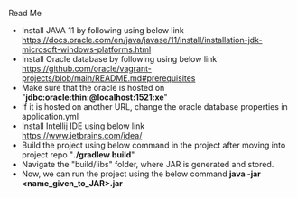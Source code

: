 Read Me

* Install JAVA 11 by following using below link
  https://docs.oracle.com/en/java/javase/11/install/installation-jdk-microsoft-windows-platforms.html
* Install Oracle database by following using below link
  https://github.com/oracle/vagrant-projects/blob/main/README.md#prerequisites
* Make sure that the oracle is hosted on "**jdbc:oracle:thin:@localhost:1521:xe**"
* If it is hosted on another URL, change the oracle database properties in application.yml
* Install Intellij IDE using below link  
  https://www.jetbrains.com/idea/
* Build the project using below command in the project after moving into project repo
  "**./gradlew build**"
* Navigate the "build/libs" folder, where JAR is generated and stored.
* Now, we can run the project using the below command
  **java -jar <name_given_to_JAR>.jar**
  